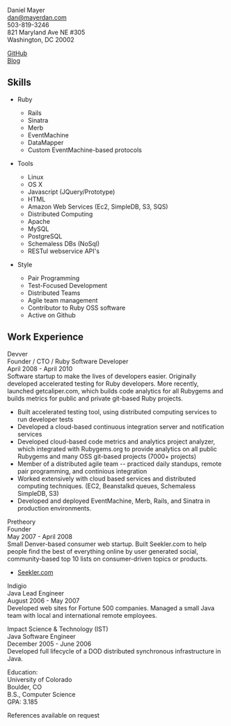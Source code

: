Daniel Mayer  
dan@mayerdan.com  
503-819-3246  
821 Maryland Ave NE #305  
Washington, DC 20002  

[GitHub](http://github.com/danmayer)  
[Blog](http://mayerdan.com)  

Skills
----------------

* Ruby
  * Rails
  * Sinatra
  * Merb
  * EventMachine
  * DataMapper
  * Custom EventMachine-based protocols

* Tools
  * Linux
  * OS X
  * Javascript (JQuery/Prototype)
  * HTML
  * Amazon Web Services (Ec2, SimpleDB, S3, SQS)
  * Distributed Computing
  * Apache
  * MySQL
  * PostgreSQL
  * Schemaless DBs (NoSql)
  * RESTul webservice API's

* Style
  * Pair Programming
  * Test-Focused Development
  * Distributed Teams
  * Agile team management
  * Contributor to Ruby OSS software
  * Active on Github

Work Experience
---------------
Devver  
Founder / CTO / Ruby Software Developer  
April 2008 - April 2010  
Software startup to make the lives of developers easier. Originally developed accelerated testing for Ruby developers. More recently, launched getcaliper.com, which builds code analytics for all Rubygems and builds metrics for public and private git-based Ruby projects.  

* Built accelerated testing tool, using distributed computing services to run developer tests
* Developed a cloud-based continuous integration server and notification services
* Developed cloud-based code metrics and analytics project analyzer, which integrated with Rubygems.org to provide analytics on all public Rubygems and many OSS git-based projects (7000+ projects)
* Member of a distributed agile team -- practiced daily standups, remote pair programming, and continious integration
* Worked extensively with cloud based services and distributed computing techniques. (EC2, Beanstalkd queues, Schemaless SimpleDB, S3)
* Developed and deployed EventMachine, Merb, Rails, and Sinatra in production environments.

Pretheory  
Founder  
May 2007 - April 2008  
Small Denver-based consumer web startup. Built Seekler.com to help people find the best of everything online by user generated social, community-based top 10 lists on consumer-driven topics or products.  
* [Seekler.com](http://seekler.com)

Indigio  
Java Lead Engineer  
August 2006 - May 2007  
Developed web sites for Fortune 500 companies. Managed a small Java team with local and international remote employees.  


Impact Science & Technology (IST)  
Java Software Engineer  
December 2005 - June 2006  
Developed full lifecycle of a DOD distributed synchronous infrastructure in Java.  


Education:  
University of Colorado  
Boulder, CO  
B.S., Computer Science  
GPA: 3.185  

References available on request